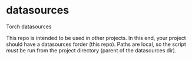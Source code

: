 # datasources
Torch datasources

This repo is intended to be used in other projects. In this end, your project
should have a datasources forder (this repo). Paths are local, so the script *must*
be run from the project directory (parent of the datasources dir).